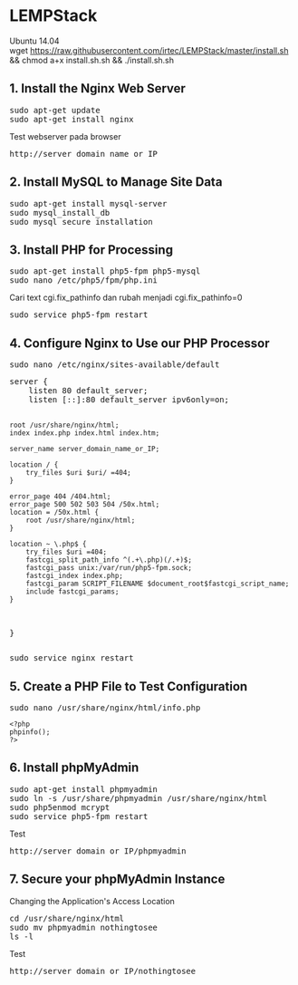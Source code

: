 # LEMPStack
Ubuntu 14.04
</br>
wget https://raw.githubusercontent.com/irtec/LEMPStack/master/install.sh && chmod a+x install.sh.sh && ./install.sh.sh
<h2>1. Install the Nginx Web Server</h2>
<pre>sudo apt-get update
sudo apt-get install nginx</pre>
Test webserver pada browser
<p><pre>http://server_domain_name_or_IP</pre>
<h2>2. Install MySQL to Manage Site Data</h2>
<pre>sudo apt-get install mysql-server
sudo mysql_install_db
sudo mysql_secure_installation</pre>
<h2>3. Install PHP for Processing</h2>
<pre>sudo apt-get install php5-fpm php5-mysql
sudo nano /etc/php5/fpm/php.ini</pre>
Cari text cgi.fix_pathinfo dan rubah menjadi cgi.fix_pathinfo=0
<p><pre>sudo service php5-fpm restart</pre>
<h2>4. Configure Nginx to Use our PHP Processor</h2>
<pre>sudo nano /etc/nginx/sites-available/default</pre>
<pre>
server {
    listen 80 default_server;
    listen [::]:80 default_server ipv6only=on;

    root /usr/share/nginx/html;
    index index.php index.html index.htm;

    server_name server_domain_name_or_IP;

    location / {
        try_files $uri $uri/ =404;
    }

    error_page 404 /404.html;
    error_page 500 502 503 504 /50x.html;
    location = /50x.html {
        root /usr/share/nginx/html;
    }

    location ~ \.php$ {
        try_files $uri =404;
        fastcgi_split_path_info ^(.+\.php)(/.+)$;
        fastcgi_pass unix:/var/run/php5-fpm.sock;
        fastcgi_index index.php;
        fastcgi_param SCRIPT_FILENAME $document_root$fastcgi_script_name;
        include fastcgi_params;
    }
}
</pre>
<p><pre>sudo service nginx restart</pre>
<h2>5. Create a PHP File to Test Configuration</h2>
<pre>sudo nano /usr/share/nginx/html/info.php</pre>
<pre class="code-pre "><code langs="">&lt;?php
phpinfo();
?&gt;
</code></pre>
<h2>6. Install phpMyAdmin</h2>
<pre>sudo apt-get install phpmyadmin
sudo ln -s /usr/share/phpmyadmin /usr/share/nginx/html
sudo php5enmod mcrypt
sudo service php5-fpm restart</pre>
Test
<pre>http://server_domain_or_IP/phpmyadmin</pre>

<h2>7. Secure your phpMyAdmin Instance</h2>
Changing the Application's Access Location
<pre>cd /usr/share/nginx/html
sudo mv phpmyadmin nothingtosee
ls -l</pre>
Test
<pre>http://server_domain_or_IP/nothingtosee</pre>
